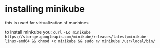 # installing minikube

this is used for virtualization of machines.

to install minikube you: `curl -Lo minikube https://storage.googleapis.com/minikube/releases/latest/minikube-linux-amd64 && chmod +x minikube && sudo mv minikube /usr/local/bin/`

